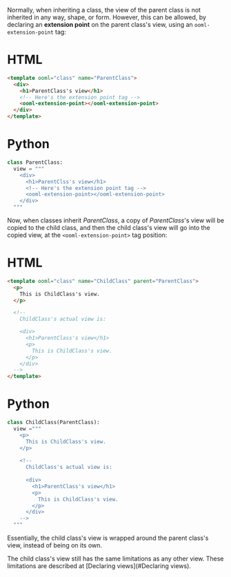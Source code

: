 Normally, when inheriting a class, the view of the parent class is not inherited in any way, shape, or form. However, this can be allowed, by declaring an **extension point** on the parent class's view, using an `ooml-extension-point` tag:

<!-- begin tabbed sections -->

# HTML

```html
<template ooml="class" name="ParentClass">
  <div>
    <h1>ParentClass's view</h1>
    <!-- Here's the extension point tag -->
    <ooml-extension-point></ooml-extension-point>
  </div>
</template>
```

# Python

```python
class ParentClass:
  view = """
    <div>
      <h1>ParentClss's view</h1>
      <!-- Here's the extension point tag -->
      <ooml-extension-point></ooml-extension-point>
    </div>
  """
```

<!-- end tabbed sections -->

Now, when classes inherit *ParentClass*, a copy of *ParentClass*'s view will be copied to the child class, and then the child class's view will go into the copied view, at the `<ooml-extension-point>` tag position:

<!-- begin tabbed sections -->

# HTML

```html
<template ooml="class" name="ChildClass" parent="ParentClass">
  <p>
    This is ChildClass's view.
  </p>

  <!--
    ChildClass's actual view is:

    <div>
      <h1>ParentClass's view</h1>
      <p>
        This is ChildClass's view.
      </p>
    </div>
  -->
</template>
```

# Python

```python
class ChildClass(ParentClass):
  view ="""
    <p>
      This is ChildClass's view.
    </p>
    
    <!--
      ChildClass's actual view is:
    
      <div>
        <h1>ParentClass's view</h1>
        <p>
          This is ChildClass's view.
        </p>
      </div>
    -->
  """
```

<!-- end tabbed sections -->

Essentially, the child class's view is wrapped around the parent class's view, instead of being on its own.

The child class's view still has the same limitations as any other view. These limitations are described at [Declaring views](#Declaring views).
